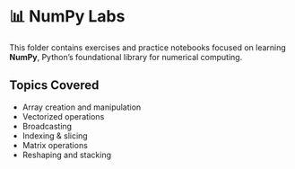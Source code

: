 # 📊 NumPy Labs

This folder contains exercises and practice notebooks focused on learning **NumPy**, Python’s foundational library for numerical computing.

## Topics Covered

- Array creation and manipulation
- Vectorized operations
- Broadcasting
- Indexing & slicing
- Matrix operations
- Reshaping and stacking